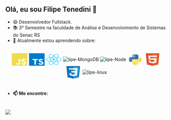 ## Olá, eu sou Filipe Tenedini 👋



- 😄 Desenvolvedor Fullstack.
- 📚 3° Semestre na faculdade de Análise e Desenvolvimento de Sistemas do Senac RS
- 🌱 Atualmente estou aprendendo sobre:


<div align="center" style="display: inline_block"><br>
  <img align="center" alt="lipe-Js" height="40" width="50" src="https://raw.githubusercontent.com/devicons/devicon/master/icons/javascript/javascript-plain.svg">
  <img align="center" alt="lipe-Ts" height="40" width="50" src="https://raw.githubusercontent.com/devicons/devicon/master/icons/typescript/typescript-plain.svg">
  <img align="center" alt="lipe-React" height="40" width="50" src="https://raw.githubusercontent.com/devicons/devicon/master/icons/react/react-original.svg">
  <img align="center" alt="lipe-MongoDB" height="40" width="50"  src="https://img.icons8.com/color/512/mongodb.png">
  <img align="center" alt="lipe-Node" height="40" width="50"  src="https://cdn.jsdelivr.net/gh/devicons/devicon/icons/nodejs/nodejs-original.svg">
  <img align="center" alt="lipe-Python" height="40" width="50" src="https://raw.githubusercontent.com/devicons/devicon/master/icons/python/python-original.svg">
  <img align="center" alt="lipe-HTML" height="40" width="50" src="https://raw.githubusercontent.com/devicons/devicon/master/icons/html5/html5-original.svg">
  <img align="center" alt="lipe-CSS" height="40" width="50" src="https://raw.githubusercontent.com/devicons/devicon/master/icons/css3/css3-original.svg">
  <img align="center" alt="lipe-linux" height="40" width="50" src="https://camo.githubusercontent.com/5827f82f2c2d9c5bad33de64e073659d1a57032b31009b8127189be6876916d4/68747470733a2f2f63646e2e6a7364656c6976722e6e65742f67682f64657669636f6e732f64657669636f6e2f69636f6e732f6c696e75782f6c696e75782d6f726967696e616c2e737667">
</div>

<br>

 - #### 📫 Me encontre:
<br>
<div> 
  <a href="https://www.linkedin.com/in/filipe-tenedini-1532061b9/" target="_blank"><img src="https://img.shields.io/badge/-LinkedIn-%230077B5?style=for-the-badge&logo=linkedin&logoColor=white" target="_blank"></a> 
</div>
